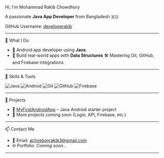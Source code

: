  Hi, I'm Mohammad Rakib Chowdhury

 A passionate **Java App Developer** from Bangladesh 🇧🇩  
 
 GitHub Username: [developerakib](https://github.com/developerakib)

---

  💼 What I Do
  
- 📱 Android app developer using **Java**
- 🔁 Build real-world apps with **Data Structures**
 🛠️ Mastering Git, GitHub, and Firebase integrations

---

 🔧 Skills & Tools
 
![Java](https://img.shields.io/badge/-Java-orange?style=flat-square&logo=java)
![Android](https://img.shields.io/badge/-Android-success?style=flat-square&logo=android)
![Git](https://img.shields.io/badge/-Git-critical?style=flat-square&logo=git)
![GitHub](https://img.shields.io/badge/-GitHub-black?style=flat-square&logo=github)
![Firebase](https://img.shields.io/badge/-Firebase-yellow?style=flat-square&logo=firebase)

---

  🚀 Projects
- 📱 [MyFirstAndroidApp](https://github.com/developerakib/MyFirstAndroidApp) – Java Android starter project
- 🔐 More projects coming soon (Login, API, Firebase, etc.)

---

  📫 Contact Me
- 📧 Email: [activeboyrakib3@gmail.com](mailto:activeboyrakib3@gmail.com)
- 🌐 Portfolio: *Coming soon...*

---
